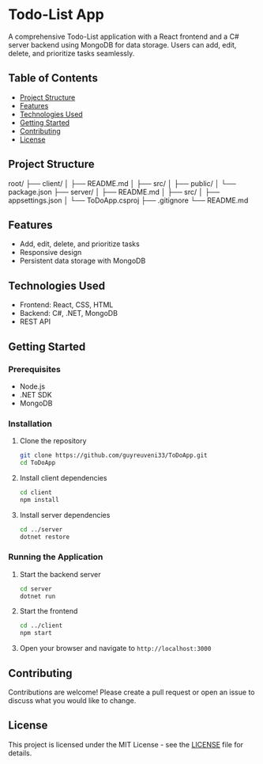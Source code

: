 # Todo-List App

A comprehensive Todo-List application with a React frontend and a C# server backend using MongoDB for data storage. Users can add, edit, delete, and prioritize tasks seamlessly.

## Table of Contents

- [Project Structure](#project-structure)
- [Features](#features)
- [Technologies Used](#technologies-used)
- [Getting Started](#getting-started)
- [Contributing](#contributing)
- [License](#license)

## Project Structure
root/
├── client/
│ ├── README.md
│ ├── src/
│ ├── public/
│ └── package.json
├── server/
│ ├── README.md
│ ├── src/
│ ├── appsettings.json
│ └── ToDoApp.csproj
├── .gitignore
└── README.md

## Features

- Add, edit, delete, and prioritize tasks
- Responsive design
- Persistent data storage with MongoDB

## Technologies Used

- Frontend: React, CSS, HTML
- Backend: C#, .NET, MongoDB
- REST API

## Getting Started

### Prerequisites

- Node.js
- .NET SDK
- MongoDB

### Installation

1. Clone the repository
    ```sh
    git clone https://github.com/guyreuveni33/ToDoApp.git
    cd ToDoApp
    ```

2. Install client dependencies
    ```sh
    cd client
    npm install
    ```

3. Install server dependencies
    ```sh
    cd ../server
    dotnet restore
    ```

### Running the Application

1. Start the backend server
    ```sh
    cd server
    dotnet run
    ```

2. Start the frontend
    ```sh
    cd ../client
    npm start
    ```

3. Open your browser and navigate to `http://localhost:3000`

## Contributing

Contributions are welcome! Please create a pull request or open an issue to discuss what you would like to change.

## License

This project is licensed under the MIT License - see the [LICENSE](LICENSE) file for details.
